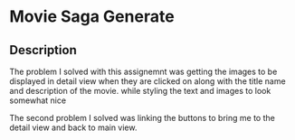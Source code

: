 # Movie Saga Generate

## Description

The problem I solved with this assignemnt was getting the images to be displayed in detail view when they are clicked on along with the title name and description of the movie. while styling the text and images to look somewhat nice

The second problem I solved was linking the buttons to bring me to the detail view and back to main view.
